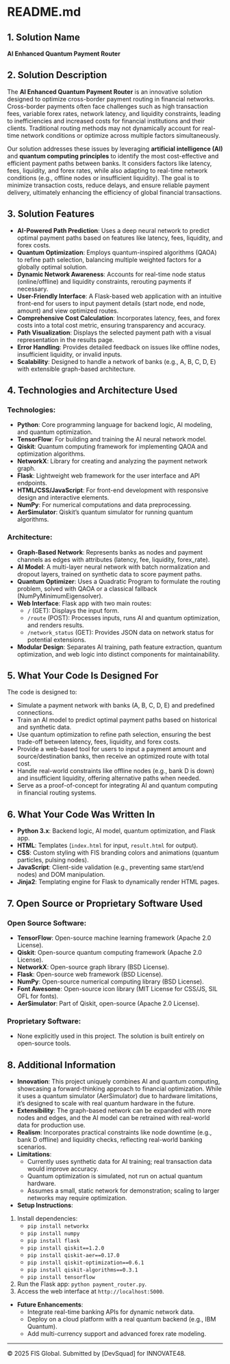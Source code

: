 # README.md

## 1. Solution Name

**AI Enhanced Quantum Payment Router**

## 2. Solution Description

The **AI Enhanced Quantum Payment Router** is an innovative solution designed to optimize cross-border payment routing in financial networks. Cross-border payments often face challenges such as high transaction fees, variable forex rates, network latency, and liquidity constraints, leading to inefficiencies and increased costs for financial institutions and their clients. Traditional routing methods may not dynamically account for real-time network conditions or optimize across multiple factors simultaneously.

Our solution addresses these issues by leveraging **artificial intelligence (AI)** and **quantum computing principles** to identify the most cost-effective and efficient payment paths between banks. It considers factors like latency, fees, liquidity, and forex rates, while also adapting to real-time network conditions (e.g., offline nodes or insufficient liquidity). The goal is to minimize transaction costs, reduce delays, and ensure reliable payment delivery, ultimately enhancing the efficiency of global financial transactions.

## 3. Solution Features

- **AI-Powered Path Prediction**: Uses a deep neural network to predict optimal payment paths based on features like latency, fees, liquidity, and forex costs.
- **Quantum Optimization**: Employs quantum-inspired algorithms (QAOA) to refine path selection, balancing multiple weighted factors for a globally optimal solution.
- **Dynamic Network Awareness**: Accounts for real-time node status (online/offline) and liquidity constraints, rerouting payments if necessary.
- **User-Friendly Interface**: A Flask-based web application with an intuitive front-end for users to input payment details (start node, end node, amount) and view optimized routes.
- **Comprehensive Cost Calculation**: Incorporates latency, fees, and forex costs into a total cost metric, ensuring transparency and accuracy.
- **Path Visualization**: Displays the selected payment path with a visual representation in the results page.
- **Error Handling**: Provides detailed feedback on issues like offline nodes, insufficient liquidity, or invalid inputs.
- **Scalability**: Designed to handle a network of banks (e.g., A, B, C, D, E) with extensible graph-based architecture.

## 4. Technologies and Architecture Used

### Technologies:
- **Python**: Core programming language for backend logic, AI modeling, and quantum optimization.
- **TensorFlow**: For building and training the AI neural network model.
- **Qiskit**: Quantum computing framework for implementing QAOA and optimization algorithms.
- **NetworkX**: Library for creating and analyzing the payment network graph.
- **Flask**: Lightweight web framework for the user interface and API endpoints.
- **HTML/CSS/JavaScript**: For front-end development with responsive design and interactive elements.
- **NumPy**: For numerical computations and data preprocessing.
- **AerSimulator**: Qiskit’s quantum simulator for running quantum algorithms.

### Architecture:
- **Graph-Based Network**: Represents banks as nodes and payment channels as edges with attributes (latency, fee, liquidity, forex_rate).
- **AI Model**: A multi-layer neural network with batch normalization and dropout layers, trained on synthetic data to score payment paths.
- **Quantum Optimizer**: Uses a Quadratic Program to formulate the routing problem, solved with QAOA or a classical fallback (NumPyMinimumEigensolver).
- **Web Interface**: Flask app with two main routes:
  - `/` (GET): Displays the input form.
  - `/route` (POST): Processes inputs, runs AI and quantum optimization, and renders results.
  - `/network_status` (GET): Provides JSON data on network status for potential extensions.
- **Modular Design**: Separates AI training, path feature extraction, quantum optimization, and web logic into distinct components for maintainability.

## 5. What Your Code Is Designed For

The code is designed to:
- Simulate a payment network with banks (A, B, C, D, E) and predefined connections.
- Train an AI model to predict optimal payment paths based on historical and synthetic data.
- Use quantum optimization to refine path selection, ensuring the best trade-off between latency, fees, liquidity, and forex costs.
- Provide a web-based tool for users to input a payment amount and source/destination banks, then receive an optimized route with total cost.
- Handle real-world constraints like offline nodes (e.g., bank D is down) and insufficient liquidity, offering alternative paths when needed.
- Serve as a proof-of-concept for integrating AI and quantum computing in financial routing systems.

## 6. What Your Code Was Written In

- **Python 3.x**: Backend logic, AI model, quantum optimization, and Flask app.
- **HTML**: Templates (`index.html` for input, `result.html` for output).
- **CSS**: Custom styling with FIS branding colors and animations (quantum particles, pulsing nodes).
- **JavaScript**: Client-side validation (e.g., preventing same start/end nodes) and DOM manipulation.
- **Jinja2**: Templating engine for Flask to dynamically render HTML pages.

## 7. Open Source or Proprietary Software Used

### Open Source Software:
- **TensorFlow**: Open-source machine learning framework (Apache 2.0 License).
- **Qiskit**: Open-source quantum computing framework (Apache 2.0 License).
- **NetworkX**: Open-source graph library (BSD License).
- **Flask**: Open-source web framework (BSD License).
- **NumPy**: Open-source numerical computing library (BSD License).
- **Font Awesome**: Open-source icon library (MIT License for CSS/JS, SIL OFL for fonts).
- **AerSimulator**: Part of Qiskit, open-source (Apache 2.0 License).

### Proprietary Software:
- None explicitly used in this project. The solution is built entirely on open-source tools.

## 8. Additional Information

- **Innovation**: This project uniquely combines AI and quantum computing, showcasing a forward-thinking approach to financial optimization. While it uses a quantum simulator (AerSimulator) due to hardware limitations, it’s designed to scale with real quantum hardware in the future.
- **Extensibility**: The graph-based network can be expanded with more nodes and edges, and the AI model can be retrained with real-world data for production use.
- **Realism**: Incorporates practical constraints like node downtime (e.g., bank D offline) and liquidity checks, reflecting real-world banking scenarios.
- **Limitations**: 
  - Currently uses synthetic data for AI training; real transaction data would improve accuracy.
  - Quantum optimization is simulated, not run on actual quantum hardware.
  - Assumes a small, static network for demonstration; scaling to larger networks may require optimization.
- **Setup Instructions**: 
1. Install dependencies:  
     - `pip install networkx`  
     - `pip install numpy`  
     - `pip install flask`  
     - `pip install qiskit==1.2.0`  
     - `pip install qiskit-aer==0.17.0`  
     - `pip install qiskit-optimization==0.6.1`  
     - `pip install qiskit-algorithms==0.3.1`  
     - `pip install tensorflow`
  3. Run the Flask app: `python payment_router.py`.
  4. Access the web interface at `http://localhost:5000`.
- **Future Enhancements**: 
  - Integrate real-time banking APIs for dynamic network data.
  - Deploy on a cloud platform with a real quantum backend (e.g., IBM Quantum).
  - Add multi-currency support and advanced forex rate modeling.

---

© 2025 FIS Global. Submitted by [DevSquad] for INNOVATE48.
